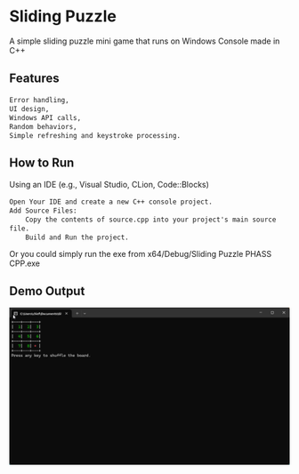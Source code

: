 # Sliding Puzzle

A simple sliding puzzle mini game that runs on Windows Console made in C++

## Features
    Error handling,
    UI design, 
    Windows API calls,
    Random behaviors, 
    Simple refreshing and keystroke processing.

## How to Run
Using an IDE (e.g., Visual Studio, CLion, Code::Blocks)

    Open Your IDE and create a new C++ console project.
    Add Source Files:
        Copy the contents of source.cpp into your project's main source file.
        Build and Run the project.

Or you could simply run the exe from x64/Debug/Sliding Puzzle PHASS CPP.exe 


## Demo Output

![Sim Demo](./demo.gif)
